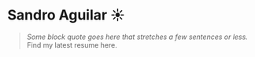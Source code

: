 # Sandro Aguilar :sunny:
> *Some block quote goes here that stretches a few sentences or less.*
Find my latest resume here.
